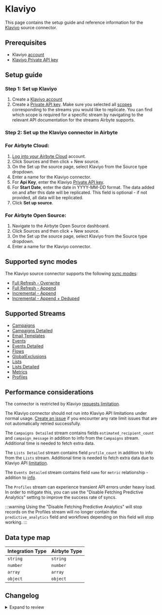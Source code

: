 # Klaviyo

<HideInUI>

This page contains the setup guide and reference information for the [Klaviyo](https://www.klaviyo.com) source connector.

</HideInUI>

## Prerequisites

- Klaviyo [account](https://www.klaviyo.com)
- [Klaviyo Private API key](https://help.klaviyo.com/hc/en-us/articles/115005062267-How-to-Manage-Your-Account-s-API-Keys#your-private-api-keys3)

## Setup guide

### Step 1: Set up Klaviyo

1. Create a [Klaviyo account](https://www.klaviyo.com)
2. Create a [Private API key](https://help.klaviyo.com/hc/en-us/articles/115005062267-How-to-Manage-Your-Account-s-API-Keys#your-private-api-keys3). Make sure you selected all [scopes](https://help.klaviyo.com/hc/en-us/articles/7423954176283) corresponding to the streams you would like to replicate. You can find which scope is required for a specific stream by navigating to the relevant API documentation for the streams Airbyte supports.

### Step 2: Set up the Klaviyo connector in Airbyte

### For Airbyte Cloud:

1. [Log into your Airbyte Cloud](https://cloud.airbyte.com/workspaces) account.
2. Click Sources and then click + New source.
3. On the Set up the source page, select Klaviyo from the Source type dropdown.
4. Enter a name for the Klaviyo connector.
5. For **Api Key**, enter the Klaviyo [Private API key](https://help.klaviyo.com/hc/en-us/articles/115005062267-How-to-Manage-Your-Account-s-API-Keys#your-private-api-keys3).
6. For **Start Date**, enter the date in YYYY-MM-DD format. The data added on and after this date will be replicated. This field is optional - if not provided, all data will be replicated.
7. Click **Set up source**.

### For Airbyte Open Source:

1. Navigate to the Airbyte Open Source dashboard.
2. Click Sources and then click + New source.
3. On the Set up the source page, select Klaviyo from the Source type dropdown.
4. Enter a name for the Klaviyo connector.

## Supported sync modes

The Klaviyo source connector supports the following [sync modes](https://docs.airbyte.com/cloud/core-concepts/#connection-sync-modes):

- [Full Refresh - Overwrite](https://docs.airbyte.com/understanding-airbyte/connections/full-refresh-overwrite/)
- [Full Refresh - Append](https://docs.airbyte.com/understanding-airbyte/connections/full-refresh-append)
- [Incremental - Append](https://docs.airbyte.com/understanding-airbyte/connections/incremental-append)
- [Incremental - Append + Deduped](https://docs.airbyte.com/understanding-airbyte/connections/incremental-append-deduped)

## Supported Streams

- [Campaigns](https://developers.klaviyo.com/en/v2023-06-15/reference/get_campaigns)
- [Campaigns Detailed](https://developers.klaviyo.com/en/v2023-06-15/reference/get_campaigns)
- [Email Templates](https://developers.klaviyo.com/en/reference/get_templates)
- [Events](https://developers.klaviyo.com/en/reference/get_events)
- [Events Detailed](https://developers.klaviyo.com/en/reference/get_event)
- [Flows](https://developers.klaviyo.com/en/reference/get_flows)
- [GlobalExclusions](https://developers.klaviyo.com/en/v2023-02-22/reference/get_profiles)
- [Lists](https://developers.klaviyo.com/en/reference/get_lists)
- [Lists Detailed](https://developers.klaviyo.com/en/reference/get_lists)
- [Metrics](https://developers.klaviyo.com/en/reference/get_metrics)
- [Profiles](https://developers.klaviyo.com/en/v2023-02-22/reference/get_profiles)

## Performance considerations

The connector is restricted by Klaviyo [requests limitation](https://apidocs.klaviyo.com/reference/api-overview#rate-limits).

The Klaviyo connector should not run into Klaviyo API limitations under normal usage. [Create an issue](https://github.com/airbytehq/airbyte/issues) if you encounter any rate limit issues that are not automatically retried successfully.

The `Campaigns Detailed` stream contains fields `estimated_recipient_count` and `campaign_message` in addition to info from the `Campaigns` stream. Additional time is needed to fetch extra data.

The `Lists Detailed` stream contains field `profile_count` in addition to info from the `Lists` stream. Additional time is needed to fetch extra data due to Klaviyo API [limitation](https://developers.klaviyo.com/en/reference/get_list).

The `Events Detailed` stream contains field `name` for `metric` relationship - addition to [info](https://developers.klaviyo.com/en/reference/get_event).

The `Profiles` stream can experience transient API errors under heavy load. In order to mitigate this, you can use the "Disable Fetching Predictive Analytics" setting to improve the success rate of syncs.

:::warning
Using the "Disable Fetching Predictive Analytics" will stop records on the Profiles stream will no longer
contain the `predictive_analytics` field and workflows depending on this field will stop working.
:::

## Data type map

| Integration Type | Airbyte Type |
|:-----------------|:-------------|
| `string`         | `string`     |
| `number`         | `number`     |
| `array`          | `array`      |
| `object`         | `object`     |

## Changelog

<details>
  <summary>Expand to review</summary>

| Version | Date       | Pull Request                                               | Subject                                                                                                                                                                |
|:--------|:-----------|:-----------------------------------------------------------|:-----------------------------------------------------------------------------------------------------------------------------------------------------------------------|
| 2.14.1  | 2025-02-28 | [54720](https://github.com/airbytehq/airbyte/pull/54720)   | Add event_properties optrion to events request                                                                                                                         |
| 2.14.0  | 2025-02-26 | [54166](https://github.com/airbytehq/airbyte/pull/54166)   | Migrate to Manifest-only                                                                                                                                               |
| 2.13.1  | 2025-02-22 | [54369](https://github.com/airbytehq/airbyte/pull/54369)   | Update dependencies                                                                                                                                                    |
| 2.13.0  | 2025-02-18 | [51551](https://github.com/airbytehq/airbyte/pull/51551)   | Upgrade to API v2024-10-15                                                                                                                                             |
| 2.12.1  | 2025-02-15 | [52710](https://github.com/airbytehq/airbyte/pull/52710)   | Update dependencies                                                                                                                                                    |
| 2.12.0  | 2025-02-11 | [53223](https://github.com/airbytehq/airbyte/pull/53223)   | Add API Budget                                                                                                                                                         |
| 2.11.11 | 2025-01-27 | [52563](https://github.com/airbytehq/airbyte/pull/52563)   | Fix `lists_detailed` incremental sync                                                                                                                                  |
| 2.11.10 | 2025-01-25 | [52285](https://github.com/airbytehq/airbyte/pull/52285)   | Update dependencies                                                                                                                                                    |
| 2.11.9  | 2025-01-11 | [51198](https://github.com/airbytehq/airbyte/pull/51198)   | Update dependencies                                                                                                                                                    |
| 2.11.8  | 2025-01-09 | [51010](https://github.com/airbytehq/airbyte/pull/51010)   | Fix AirbyteMessage serialization with integers bigger than 64 bits                                                                                                     |
| 2.11.7  | 2025-01-04 | [50893](https://github.com/airbytehq/airbyte/pull/50893)   | Update dependencies                                                                                                                                                    |
| 2.11.6  | 2024-12-28 | [50653](https://github.com/airbytehq/airbyte/pull/50653)   | Update dependencies                                                                                                                                                    |
| 2.11.5  | 2024-12-21 | [50088](https://github.com/airbytehq/airbyte/pull/50088)   | Update dependencies                                                                                                                                                    |
| 2.11.4  | 2024-12-14 | [49250](https://github.com/airbytehq/airbyte/pull/49250)   | Starting with this version, the Docker image is now rootless. Please note that this and future versions will not be compatible with Airbyte versions earlier than 0.64 |
| 2.11.3  | 2024-12-12 | [49144](https://github.com/airbytehq/airbyte/pull/49144)   | Update dependencies                                                                                                                                                    |
| 2.11.2  | 2024-12-02 | [48748](https://github.com/airbytehq/airbyte/pull/48748)   | Bump CDK to evict non retriable requests to avoid high memory usage                                                                                                    |
| 2.11.1  | 2024-11-26 | [48710](https://github.com/airbytehq/airbyte/pull/48710)   | Retry on "Temporary failure in name resolution"                                                                                                                        |
| 2.11.0  | 2024-11-18 | [48452](https://github.com/airbytehq/airbyte/pull/48452)   | Enable concurrency for syncs that don't have client-side filtering                                                                                                     |
| 2.10.14 | 2024-11-07 | [48391](https://github.com/airbytehq/airbyte/pull/48391)   | Remove custom datetime cursor dependency                                                                                                                               |
| 2.10.13 | 2024-11-05 | [48331](https://github.com/airbytehq/airbyte/pull/48331)   | Update dependencies                                                                                                                                                    |
| 2.10.12 | 2024-10-29 | [47797](https://github.com/airbytehq/airbyte/pull/47797)   | Update dependencies                                                                                                                                                    |
| 2.10.11 | 2024-10-28 | [47043](https://github.com/airbytehq/airbyte/pull/47043)   | Update dependencies                                                                                                                                                    |
| 2.10.10 | 2024-10-14 | [46741](https://github.com/airbytehq/airbyte/pull/46741)   | Add checkpointing to events stream to improve large syncs after clear data                                                                                             |
| 2.10.9  | 2024-10-12 | [46787](https://github.com/airbytehq/airbyte/pull/46787)   | Update dependencies                                                                                                                                                    |
| 2.10.8  | 2024-10-05 | [46503](https://github.com/airbytehq/airbyte/pull/46503)   | Update dependencies                                                                                                                                                    |
| 2.10.7  | 2024-09-28 | [46174](https://github.com/airbytehq/airbyte/pull/46174)   | Update dependencies                                                                                                                                                    |
| 2.10.6  | 2024-09-21 | [45813](https://github.com/airbytehq/airbyte/pull/45813)   | Update dependencies                                                                                                                                                    |
| 2.10.5  | 2024-09-14 | [45530](https://github.com/airbytehq/airbyte/pull/45530)   | Update dependencies                                                                                                                                                    |
| 2.10.4  | 2024-09-07 | [45244](https://github.com/airbytehq/airbyte/pull/45244)   | Update dependencies                                                                                                                                                    |
| 2.10.3  | 2024-08-31 | [45064](https://github.com/airbytehq/airbyte/pull/45064)   | Update dependencies                                                                                                                                                    |
| 2.10.2  | 2024-08-30 | [44930](https://github.com/airbytehq/airbyte/pull/44930)   | Fix typing in profiles stream for field `attributes.location.region`                                                                                                   |
| 2.10.1  | 2024-08-24 | [44628](https://github.com/airbytehq/airbyte/pull/44628)   | Update dependencies                                                                                                                                                    |
| 2.10.0  | 2024-08-18 | [44366](https://github.com/airbytehq/airbyte/pull/44366)   | Add field[metrics] to events stream                                                                                                                                    |
| 2.9.4   | 2024-08-17 | [44317](https://github.com/airbytehq/airbyte/pull/44317)   | Update dependencies                                                                                                                                                    |
| 2.9.3   | 2024-08-12 | [43806](https://github.com/airbytehq/airbyte/pull/43806)   | Update dependencies                                                                                                                                                    |
| 2.9.2   | 2024-08-10 | [43613](https://github.com/airbytehq/airbyte/pull/43613)   | Update dependencies                                                                                                                                                    |
| 2.9.1   | 2024-08-03 | [43247](https://github.com/airbytehq/airbyte/pull/43247)   | Update dependencies                                                                                                                                                    |
| 2.9.0   | 2024-08-01 | [42891](https://github.com/airbytehq/airbyte/pull/42891)   | Migrate to CDK v4.X and remove custom BackoffStrategy implementation                                                                                                   |
| 2.8.2   | 2024-07-31 | [42895](https://github.com/airbytehq/airbyte/pull/42895)   | Add config option disable_fetching_predictive_analytics to prevent 503 Service Unavailable errors                                                                      |
| 2.8.1   | 2024-07-27 | [42664](https://github.com/airbytehq/airbyte/pull/42664)   | Update dependencies                                                                                                                                                    |
| 2.8.0   | 2024-07-19 | [42121](https://github.com/airbytehq/airbyte/pull/42121)   | Migrate to CDK v3.9.0                                                                                                                                                  |
| 2.7.8   | 2024-07-20 | [42185](https://github.com/airbytehq/airbyte/pull/42185)   | Update dependencies                                                                                                                                                    |
| 2.7.7   | 2024-07-08 | [40608](https://github.com/airbytehq/airbyte/pull/40608)   | Update the `events_detailed` stream to improve efficiency using the events API                                                                                         |
| 2.7.6   | 2024-07-13 | [41903](https://github.com/airbytehq/airbyte/pull/41903)   | Update dependencies                                                                                                                                                    |
| 2.7.5   | 2024-07-10 | [41548](https://github.com/airbytehq/airbyte/pull/41548)   | Update dependencies                                                                                                                                                    |
| 2.7.4   | 2024-07-09 | [41211](https://github.com/airbytehq/airbyte/pull/41211)   | Update dependencies                                                                                                                                                    |
| 2.7.3   | 2024-07-06 | [40770](https://github.com/airbytehq/airbyte/pull/40770)   | Update dependencies                                                                                                                                                    |
| 2.7.2   | 2024-06-26 | [40401](https://github.com/airbytehq/airbyte/pull/40401)   | Update dependencies                                                                                                                                                    |
| 2.7.1   | 2024-06-22 | [40032](https://github.com/airbytehq/airbyte/pull/40032)   | Update dependencies                                                                                                                                                    |
| 2.7.0   | 2024-06-08 | [39350](https://github.com/airbytehq/airbyte/pull/39350)   | Add `events_detailed` stream                                                                                                                                           |
| 2.6.4   | 2024-06-06 | [38879](https://github.com/airbytehq/airbyte/pull/38879)   | Implement `CheckpointMixin` for handling state in Python streams                                                                                                       |
| 2.6.3   | 2024-06-04 | [38935](https://github.com/airbytehq/airbyte/pull/38935)   | [autopull] Upgrade base image to v1.2.1                                                                                                                                |
| 2.6.2   | 2024-05-08 | [37789](https://github.com/airbytehq/airbyte/pull/37789)   | Move stream schemas and spec to manifest                                                                                                                               |
| 2.6.1   | 2024-05-07 | [38010](https://github.com/airbytehq/airbyte/pull/38010)   | Add error handler for `5XX` status codes                                                                                                                               |
| 2.6.0   | 2024-04-19 | [37370](https://github.com/airbytehq/airbyte/pull/37370)   | Add streams `campaigns_detailed` and `lists_detailed`                                                                                                                  |
| 2.5.0   | 2024-04-15 | [36264](https://github.com/airbytehq/airbyte/pull/36264)   | Migrate to low-code                                                                                                                                                    |
| 2.4.0   | 2024-04-11 | [36989](https://github.com/airbytehq/airbyte/pull/36989)   | Update `Campaigns` schema                                                                                                                                              |
| 2.3.0   | 2024-03-19 | [36267](https://github.com/airbytehq/airbyte/pull/36267)   | Pin airbyte-cdk version to `^0`                                                                                                                                        |
| 2.2.0   | 2024-02-27 | [35637](https://github.com/airbytehq/airbyte/pull/35637)   | Fix `predictive_analytics` field in stream `profiles`                                                                                                                  |
| 2.1.3   | 2024-02-15 | [35336](https://github.com/airbytehq/airbyte/pull/35336)   | Added type transformer for the `profiles` stream.                                                                                                                      |
| 2.1.2   | 2024-02-09 | [35088](https://github.com/airbytehq/airbyte/pull/35088)   | Manage dependencies with Poetry.                                                                                                                                       |
| 2.1.1   | 2024-02-07 | [34998](https://github.com/airbytehq/airbyte/pull/34998)   | Add missing fields to stream schemas                                                                                                                                   |
| 2.1.0   | 2023-12-07 | [33237](https://github.com/airbytehq/airbyte/pull/33237)   | Continue syncing streams even when one of the stream fails                                                                                                             |
| 2.0.2   | 2023-12-05 | [33099](https://github.com/airbytehq/airbyte/pull/33099)   | Fix filtering for archived records stream                                                                                                                              |
| 2.0.1   | 2023-11-08 | [32291](https://github.com/airbytehq/airbyte/pull/32291)   | Add logic to have regular checkpointing schedule                                                                                                                       |
| 2.0.0   | 2023-11-03 | [32128](https://github.com/airbytehq/airbyte/pull/32128)   | Use the latest API for streams `campaigns`, `email_templates`, `events`, `flows`, `global_exclusions`, `lists`, and `metrics`                                          |
| 1.1.0   | 2023-10-23 | [31710](https://github.com/airbytehq/airbyte/pull/31710)   | Make `start_date` config field optional                                                                                                                                |
| 1.0.0   | 2023-10-18 | [31565](https://github.com/airbytehq/airbyte/pull/31565)   | Add new known fields for 'events' stream                                                                                                                               |
| 0.5.0   | 2023-10-19 | [31611](https://github.com/airbytehq/airbyte/pull/31611)   | Add `date-time` format for `datetime` field in `Events` stream                                                                                                         |
| 0.4.0   | 2023-10-18 | [31562](https://github.com/airbytehq/airbyte/pull/31562)   | Add `archived` field to `Flows` stream                                                                                                                                 |
| 0.3.3   | 2023-10-13 | [31379](https://github.com/airbytehq/airbyte/pull/31379)   | Skip streams that the connector no longer has access to                                                                                                                |
| 0.3.2   | 2023-06-20 | [27498](https://github.com/airbytehq/airbyte/pull/27498)   | Do not store state in the future                                                                                                                                       |
| 0.3.1   | 2023-06-08 | [27162](https://github.com/airbytehq/airbyte/pull/27162)   | Anonymize check connection error message                                                                                                                               |
| 0.3.0   | 2023-02-18 | [23236](https://github.com/airbytehq/airbyte/pull/23236)   | Add ` Email Templates` stream                                                                                                                                          |
| 0.2.0   | 2023-03-13 | [22942](https://github.com/airbytehq/airbyte/pull/23968)   | Add `Profiles` stream                                                                                                                                                  |
| 0.1.13  | 2023-02-13 | [22942](https://github.com/airbytehq/airbyte/pull/22942)   | Specified date formatting in specification                                                                                                                             |
| 0.1.12  | 2023-01-30 | [22071](https://github.com/airbytehq/airbyte/pull/22071)   | Fix `Events` stream schema                                                                                                                                             |
| 0.1.11  | 2023-01-27 | [22012](https://github.com/airbytehq/airbyte/pull/22012)   | Set `AvailabilityStrategy` for streams explicitly to `None`                                                                                                            |
| 0.1.10  | 2022-09-29 | [17422](https://github.com/airbytehq/airbyte/issues/17422) | Update CDK dependency                                                                                                                                                  |
| 0.1.9   | 2022-09-28 | [17304](https://github.com/airbytehq/airbyte/issues/17304) | Migrate to per-stream state.                                                                                                                                           |
| 0.1.6   | 2022-07-20 | [14872](https://github.com/airbytehq/airbyte/issues/14872) | Increase test coverage                                                                                                                                                 |
| 0.1.5   | 2022-07-12 | [14617](https://github.com/airbytehq/airbyte/issues/14617) | Set max_retries = 10 for `lists` stream.                                                                                                                               |
| 0.1.4   | 2022-04-15 | [11723](https://github.com/airbytehq/airbyte/issues/11723) | Enhance klaviyo source for flows stream and update to events stream.                                                                                                   |
| 0.1.3   | 2021-12-09 | [8592](https://github.com/airbytehq/airbyte/pull/8592)     | Improve performance, make Global Exclusions stream incremental and enable Metrics stream.                                                                              |
| 0.1.2   | 2021-10-19 | [6952](https://github.com/airbytehq/airbyte/pull/6952)     | Update schema validation in SAT                                                                                                                                        |

</details>
